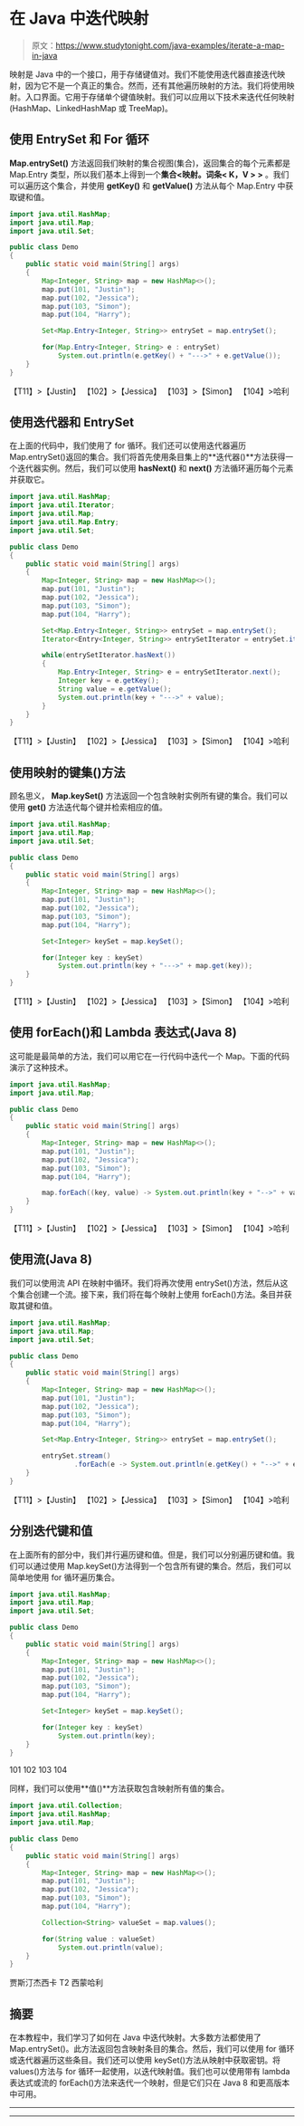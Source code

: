 # 在 Java 中迭代映射

> 原文：<https://www.studytonight.com/java-examples/iterate-a-map-in-java>

映射是 Java 中的一个接口，用于存储键值对。我们不能使用迭代器直接迭代映射，因为它不是一个真正的集合。然而，还有其他遍历映射的方法。我们将使用映射。入口界面。它用于存储单个键值映射。我们可以应用以下技术来迭代任何映射(HashMap、LinkedHashMap 或 TreeMap)。

## 使用 EntrySet 和 For 循环

**Map.entrySet()** 方法返回我们映射的集合视图(集合)，返回集合的每个元素都是 Map.Entry 类型，所以我们基本上得到一个**集合<映射。词条< K，V > >** 。我们可以遍历这个集合，并使用 **getKey()** 和 **getValue()** 方法从每个 Map.Entry 中获取键和值。

```java
import java.util.HashMap;
import java.util.Map;
import java.util.Set;

public class Demo
{
	public static void main(String[] args)
	{
		Map<Integer, String> map = new HashMap<>();
		map.put(101, "Justin");
		map.put(102, "Jessica");
		map.put(103, "Simon");
		map.put(104, "Harry");

		Set<Map.Entry<Integer, String>> entrySet = map.entrySet();

		for(Map.Entry<Integer, String> e : entrySet)
			System.out.println(e.getKey() + "--->" + e.getValue());
	}
}
```

【T11】>【Justin】
【102】>【Jessica】
【103】>【Simon】
【104】>哈利

## 使用迭代器和 EntrySet

在上面的代码中，我们使用了 for 循环。我们还可以使用迭代器遍历 Map.entrySet()返回的集合。我们将首先使用条目集上的**迭代器()**方法获得一个迭代器实例。然后，我们可以使用 **hasNext()** 和 **next()** 方法循环遍历每个元素并获取它。

```java
import java.util.HashMap;
import java.util.Iterator;
import java.util.Map;
import java.util.Map.Entry;
import java.util.Set;

public class Demo
{
	public static void main(String[] args)
	{
		Map<Integer, String> map = new HashMap<>();
		map.put(101, "Justin");
		map.put(102, "Jessica");
		map.put(103, "Simon");
		map.put(104, "Harry");

		Set<Map.Entry<Integer, String>> entrySet = map.entrySet();
		Iterator<Entry<Integer, String>> entrySetIterator = entrySet.iterator();

		while(entrySetIterator.hasNext())
		{
			Map.Entry<Integer, String> e = entrySetIterator.next();
			Integer key = e.getKey();
			String value = e.getValue();
			System.out.println(key + "--->" + value);
		}
	}
}
```

【T11】>【Justin】
【102】>【Jessica】
【103】>【Simon】
【104】>哈利

## 使用映射的键集()方法

顾名思义， **Map.keySet()** 方法返回一个包含映射实例所有键的集合。我们可以使用 **get()** 方法迭代每个键并检索相应的值。

```java
import java.util.HashMap;
import java.util.Map;
import java.util.Set;

public class Demo
{
	public static void main(String[] args)
	{
		Map<Integer, String> map = new HashMap<>();
		map.put(101, "Justin");
		map.put(102, "Jessica");
		map.put(103, "Simon");
		map.put(104, "Harry");

		Set<Integer> keySet = map.keySet();

		for(Integer key : keySet)
			System.out.println(key + "--->" + map.get(key));
	}
}
```

【T11】>【Justin】
【102】>【Jessica】
【103】>【Simon】
【104】>哈利

## 使用 forEach()和 Lambda 表达式(Java 8)

这可能是最简单的方法，我们可以用它在一行代码中迭代一个 Map。下面的代码演示了这种技术。

```java
import java.util.HashMap;
import java.util.Map;

public class Demo
{
	public static void main(String[] args)
	{
		Map<Integer, String> map = new HashMap<>();
		map.put(101, "Justin");
		map.put(102, "Jessica");
		map.put(103, "Simon");
		map.put(104, "Harry");

		map.forEach((key, value) -> System.out.println(key + "-->" + value));
	}
}
```

【T11】>【Justin】
【102】>【Jessica】
【103】>【Simon】
【104】>哈利

## 使用流(Java 8)

我们可以使用流 API 在映射中循环。我们将再次使用 entrySet()方法，然后从这个集合创建一个流。接下来，我们将在每个映射上使用 forEach()方法。条目并获取其键和值。

```java
import java.util.HashMap;
import java.util.Map;
import java.util.Set;

public class Demo
{
	public static void main(String[] args)
	{
		Map<Integer, String> map = new HashMap<>();
		map.put(101, "Justin");
		map.put(102, "Jessica");
		map.put(103, "Simon");
		map.put(104, "Harry");

		Set<Map.Entry<Integer, String>> entrySet = map.entrySet();

		entrySet.stream()
		   		.forEach(e -> System.out.println(e.getKey() + "-->" + e.getValue()));
	}
}
```

【T11】>【Justin】
【102】>【Jessica】
【103】>【Simon】
【104】>哈利

## 分别迭代键和值

在上面所有的部分中，我们并行遍历键和值。但是，我们可以分别遍历键和值。我们可以通过使用 Map.keySet()方法得到一个包含所有键的集合。然后，我们可以简单地使用 for 循环遍历集合。

```java
import java.util.HashMap;
import java.util.Map;
import java.util.Set;

public class Demo
{
	public static void main(String[] args)
	{
		Map<Integer, String> map = new HashMap<>();
		map.put(101, "Justin");
		map.put(102, "Jessica");
		map.put(103, "Simon");
		map.put(104, "Harry");

		Set<Integer> keySet = map.keySet();

		for(Integer key : keySet)
			System.out.println(key);
	}
}
```

101
102
103
104

同样，我们可以使用**值()**方法获取包含映射所有值的集合。

```java
import java.util.Collection;
import java.util.HashMap;
import java.util.Map;

public class Demo
{
	public static void main(String[] args)
	{
		Map<Integer, String> map = new HashMap<>();
		map.put(101, "Justin");
		map.put(102, "Jessica");
		map.put(103, "Simon");
		map.put(104, "Harry");

		Collection<String> valueSet = map.values();

		for(String value : valueSet)
			System.out.println(value);
	}
}
```

贾斯汀杰西卡 T2 西蒙哈利

## 摘要

在本教程中，我们学习了如何在 Java 中迭代映射。大多数方法都使用了 Map.entrySet()。此方法返回包含映射条目的集合。然后，我们可以使用 for 循环或迭代器遍历这些条目。我们还可以使用 keySet()方法从映射中获取密钥。将 values()方法与 for 循环一起使用，以迭代映射值。我们也可以使用带有 lambda 表达式或流的 forEach()方法来迭代一个映射，但是它们只在 Java 8 和更高版本中可用。

* * *

* * *